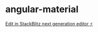# angular-material

[Edit in StackBlitz next generation editor ⚡️](https://stackblitz.com/~/github.com/vivek0912/angular-material)